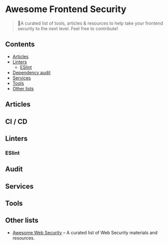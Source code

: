# Awesome Frontend Security
> 💜A curated list of tools, articles &amp; resources to help take your frontend security to the next level. Feel free to contribute!

## Contents
- [Articles](#articles)
- [Linters](#linters)
  - [ESlint](#eslint)
- [Dependency audit](#audit)
- [Services](#services)
- [Tools](#tools)
- [Other lists](#other-lists)
  
## Articles

## CI / CD

## Linters
### ESlint

## Audit

## Services

## Tools

## Other lists
- [Awesome Web Security](https://github.com/qazbnm456/awesome-web-security) – A curated list of Web Security materials and resources.
